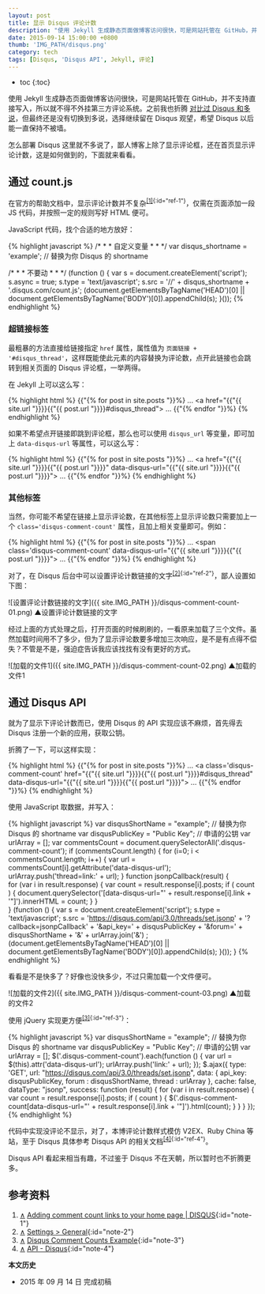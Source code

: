 ```yaml
---
layout: post
title: 显示 Disqus 评论计数
description: "使用 Jekyll 生成静态页面做博客访问很快，可是网站托管在 GitHub，并不支持直接写入，所以就不得不外挂第三方评论系统。之前我也折腾对比过 Disqus 和多说，但最终还是没有切换到多说，选择继续留在 Disqus 观望，希望 Disqus 以后能一直保持不被墙。"
date: 2015-09-14 15:00:00 +0800
thumb: 'IMG_PATH/disqus.png'
category: tech
tags: [Disqus, 'Disqus API', Jekyll, 评论]
---
```


* toc
{:toc}

使用 Jekyll 生成静态页面做博客访问很快，可是网站托管在 GitHub，并不支持直接写入，所以就不得不外挂第三方评论系统。之前我也折腾 [对比过 Disqus 和多说](talk-about-duoshuo.html)，但最终还是没有切换到多说，选择继续留在 Disqus 观望，希望 Disqus 以后能一直保持不被墙。

怎么部署 Disqus 这里就不多说了，鄙人博客上除了显示评论框，还在首页显示评论计数，这是如何做到的，下面就来看看。

## 通过 count.js

在官方的帮助文档中，显示评论计数并不复杂<sup>[[1]](#note-1){:id="ref-1"}</sup>，仅需在页面添加一段 JS 代码，并按照一定的规则写好 HTML 便可。

JavaScript 代码，找个合适的地方放好：

{% highlight javascript %}
/* * * 自定义变量 * * */
var disqus_shortname = 'example'; // 替换为你 Disqus 的 shortname

/* * * 不要动 * * */
(function () {
var s = document.createElement('script'); s.async = true;
s.type = 'text/javascript';
s.src = '//' + disqus_shortname + '.disqus.com/count.js';
(document.getElementsByTagName('HEAD')[0] || document.getElementsByTagName('BODY')[0]).appendChild(s);
}());
{% endhighlight %}

### 超链接标签

最粗暴的方法直接给链接指定 `href` 属性，属性值为 `页面链接 + '#disqus_thread'`，这样既能使此元素的内容替换为评论数，点开此链接也会跳转到相关页面的 Disqus 评论框，一举两得。

在 Jekyll 上可以这么写：

{% highlight html %}
{{"{% for post in site.posts "}}%}
  ...
  <a href="{{"{{ site.url "}}}}{{"{{ post.url "}}}}#disqus_thread"></a>
  ...
{{"{% endfor "}}%}
{% endhighlight %}

如果不希望点开链接即跳到评论框，那么也可以使用 `disqus_url` 等变量，即可加上 `data-disqus-url` 等属性，可以这么写：

{% highlight html %}
{{"{% for post in site.posts "}}%}
  ...
  <a href="{{"{{ site.url "}}}}{{"{{ post.url "}}}}" data-disqus-url="{{"{{ site.url "}}}}{{"{{ post.url "}}}}"></a>
  ...
{{"{% endfor "}}%}
{% endhighlight %}

### 其他标签

当然，你可能不希望在链接上显示评论数，在其他标签上显示评论数只需要加上一个 `class='disqus-comment-count'` 属性，且加上相关变量即可。例如：

{% highlight html %}
{{"{% for post in site.posts "}}%}
  ...
  <span class='disqus-comment-count' data-disqus-url="{{"{{ site.url "}}}}{{"{{ post.url "}}}}"></a>
  ...
{{"{% endfor "}}%}
{% endhighlight %}

对了，在 Disqus 后台中可以设置评论计数链接的文字<sup>[[2]](#note-2){:id="ref-2"}</sup>，鄙人设置如下图：

![设置评论计数链接的文字]({{ site.IMG_PATH }}/disqus-comment-count-01.png)
&#9650;设置评论计数链接的文字

经过上面的方式处理之后，打开页面的时候刷刷的，一看原来加载了三个文件。虽然加载时间用不了多少，但为了显示评论数要多增加三次响应，是不是有点得不偿失？不管是不是，强迫症告诉我应该找找有没有更好的方式。

![加载的文件1]({{ site.IMG_PATH }}/disqus-comment-count-02.png)
&#9650;加载的文件1

## 通过 Disqus API

就为了显示下评论计数而已，使用 Disqus 的 API 实现应该不麻烦，首先得去 Disqus 注册一个新的应用，获取公钥。

折腾了一下，可以这样实现：

{% highlight html %}
{{"{% for post in site.posts "}}%}
  ...
  <a class='disqus-comment-count' href="{{"{{ site.url "}}}}{{"{{ post.url "}}}}#disqus_thread" data-disqus-url="{{"{{ site.url "}}}}{{"{{ post.url "}}}}"></a>
  ...
{{"{% endfor "}}%}
{% endhighlight %}

使用 JavaScript 取数据，并写入：

{% highlight javascript %}
var disqusShortName = "example"; // 替换为你 Disqus 的 shortname
var disqusPublicKey = "Public Key"; // 申请的公钥
var urlArray = [];
var commentsCount = document.querySelectorAll('.disqus-comment-count');
if (commentsCount.length) {
  for (i=0; i < commentsCount.length; i++) {
    var url = commentsCount[i].getAttribute('data-disqus-url');
    urlArray.push('thread=link:' + url);
  }
  function jsonpCallback(result) {  
    for (var i in result.response) {
      var count = result.response[i].posts;
      if ( count ) {
        document.querySelector('[data-disqus-url="' + result.response[i].link + '"]').innerHTML = count;
      }
    }  
  }
  (function () {
    var s = document.createElement('script');
    s.type = 'text/javascript';
    s.src = 'https://disqus.com/api/3.0/threads/set.jsonp' + '?callback=jsonpCallback' + '&api_key=' + disqusPublicKey + '&forum=' + disqusShortName + '&' + urlArray.join('&') ;
    (document.getElementsByTagName('HEAD')[0] || document.getElementsByTagName('BODY')[0]).appendChild(s);
  }());
}
{% endhighlight %}

看看是不是快多了？好像也没快多少，不过只需加载一个文件便可。

![加载的文件2]({{ site.IMG_PATH }}/disqus-comment-count-03.png)
&#9650;加载的文件2

使用 jQuery 实现更方便<sup>[[3]](#note-3){:id="ref-3"}</sup>：

{% highlight javascript %}
var disqusShortName = "example"; // 替换为你 Disqus 的 shortname
var disqusPublicKey = "Public Key"; // 申请的公钥
var urlArray = [];
$('.disqus-comment-count').each(function () {
  var url = $(this).attr('data-disqus-url');
  urlArray.push('link:' + url);
});
$.ajax({
  type: 'GET',
  url: "https://disqus.com/api/3.0/threads/set.jsonp",
  data: { api_key: disqusPublicKey, forum : disqusShortName, thread : urlArray }, 
  cache: false,
  dataType: "jsonp",
  success: function (result) {
    for (var i in result.response) {
      var count = result.response[i].posts;
      if ( count ) {
        $('.disqus-comment-count[data-disqus-url="' + result.response[i].link + '"]').html(count);
      }
    }
  }
});
{% endhighlight %}

代码中实现没评论不显示，对了，本博评论计数样式模仿 V2EX、Ruby China 等站，至于 Disqus 具体参考 Disqus API 的相关文档<sup>[[4]](#note-4){:id="ref-4"}</sup>。

Disqus API 看起来相当有趣，不过鉴于 Disqus 不在天朝，所以暂时也不折腾更多。

## 参考资料

1. [∧](#ref-1) [Adding comment count links to your home page \| DISQUS](https://help.disqus.com/customer/en/portal/articles/565624-adding-comment-count-links-to-your-home-page){:id="note-1"}
2. [∧](#ref-2) [Settings > General](https://disqus.com/admin/settings/){:id="note-2"}
3. [∧](#ref-3) [Disqus Comment Counts Example](https://github.com/disqus/DISQUS-API-Recipes/blob/master/snippets/js/comment-counts-api/commentcounts.html){:id="note-3"}
4. [∧](#ref-4) [API - Disqus](https://disqus.com/api/){:id="note-4"}

**本文历史**

* 2015 年 09 月 14 日 完成初稿

